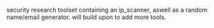 security research toolset containing an ip_scanner, aswell as a random name/email generator. will build upon to add more tools.
